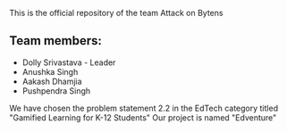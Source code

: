 This is the official repository of the team Attack on Bytens

## Team members:
- Dolly Srivastava - Leader
- Anushka Singh
- Aakash Dhamjia
- Pushpendra Singh

We have chosen the problem statement 2.2 in the EdTech category titled "Gamified Learning for K-12 Students"
Our project is named "Edventure"
